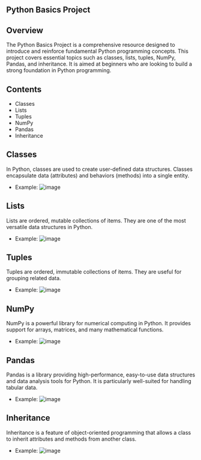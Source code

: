 ## Python Basics Project
## Overview
The Python Basics Project is a comprehensive resource designed to introduce and reinforce fundamental Python programming concepts. This project covers essential topics such as classes, lists, tuples, NumPy, Pandas, and inheritance. It is aimed at beginners who are looking to build a strong foundation in Python programming.

## Contents
- Classes
- Lists
- Tuples
- NumPy
- Pandas
- Inheritance
## Classes
In Python, classes are used to create user-defined data structures. Classes encapsulate data (attributes) and behaviors (methods) into a single entity.

- Example:
  ![image](https://github.com/Ifra-Zaib/Python-Practice-Codes/assets/172352661/636bd8ac-61ce-4f02-ba5e-66656237d6fc)
## Lists
 Lists are ordered, mutable collections of items. They are one of the most versatile data structures in Python.

- Example:
  ![image](https://github.com/Ifra-Zaib/Python-Practice-Codes/assets/172352661/d037c1c6-bce5-4804-9e26-1f05f31c69c4)
## Tuples
Tuples are ordered, immutable collections of items. They are useful for grouping related data.

- Example:
  ![image](https://github.com/Ifra-Zaib/Python-Practice-Codes/assets/172352661/9e9cf096-8e62-4e50-abe0-ef20966ddea1)
## NumPy
NumPy is a powerful library for numerical computing in Python. It provides support for arrays, matrices, and many mathematical functions.

- Example:
![image](https://github.com/Ifra-Zaib/Python-Practice-Codes/assets/172352661/a996041c-d27c-41d8-980b-a897815bac14)
## Pandas
Pandas is a library providing high-performance, easy-to-use data structures and data analysis tools for Python. It is particularly well-suited for handling tabular data.

- Example:
  ![image](https://github.com/Ifra-Zaib/Python-Practice-Codes/assets/172352661/db28a448-a813-4c3d-88ee-e248cf52f1f6)
## Inheritance
Inheritance is a feature of object-oriented programming that allows a class to inherit attributes and methods from another class.

- Example:
  ![image](https://github.com/Ifra-Zaib/Python-Practice-Codes/assets/172352661/ab696cd3-e423-4f0c-845d-7bff32d3bf24)
  






 
